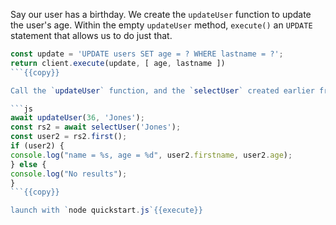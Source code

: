 Say our user has a birthday. We create the `updateUser` function to update the user's age. Within the empty `updateUser` method, `execute()` an `UPDATE` statement that allows us to do just that.

```js
const update = 'UPDATE users SET age = ? WHERE lastname = ?';
return client.execute(update, [ age, lastname ])
```{{copy}}

Call the `updateUser` function, and the `selectUser` created earlier from `async function example()` to see the change in the user's age.

```js
await updateUser(36, 'Jones');
const rs2 = await selectUser('Jones');
const user2 = rs2.first();
if (user2) {
console.log("name = %s, age = %d", user2.firstname, user2.age);
} else {
console.log("No results");
}
```{{copy}}

launch with `node quickstart.js`{{execute}}


    
    


